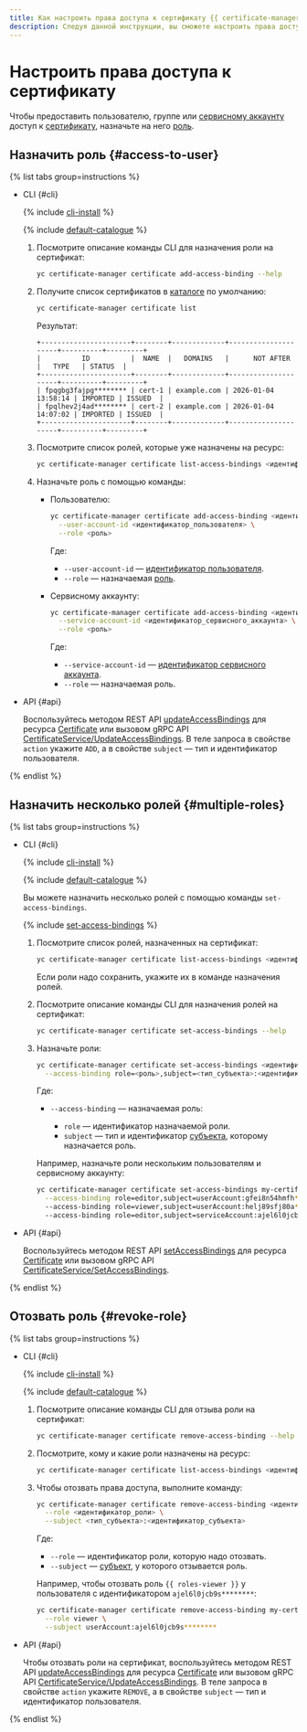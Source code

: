 ```yaml
---
title: Как настроить права доступа к сертификату {{ certificate-manager-full-name }}
description: Следуя данной инструкции, вы сможете настроить права доступа к сертификату.
---
```


# Настроить права доступа к сертификату

Чтобы предоставить пользователю, группе или [сервисному аккаунту](../../iam/concepts/users/service-accounts.md) доступ к [сертификату](../concepts/index.md#types), назначьте на него [роль](../../iam/concepts/access-control/roles.md).

## Назначить роль {#access-to-user}

{% list tabs group=instructions %}

- CLI {#cli}

  {% include [cli-install](../../_includes/cli-install.md) %}

  {% include [default-catalogue](../../_includes/default-catalogue.md) %}

  1. Посмотрите описание команды CLI для назначения роли на сертификат:

      ```bash
      yc certificate-manager certificate add-access-binding --help
      ```

  1. Получите список сертификатов в [каталоге](../../resource-manager/concepts/resources-hierarchy.md#folder) по умолчанию:

      ```bash
      yc certificate-manager certificate list
      ```

      Результат:

      ```text
      +----------------------+--------+-------------+---------------------+----------+---------+
      |          ID          |  NAME  |   DOMAINS   |      NOT AFTER      |   TYPE   | STATUS  |
      +----------------------+--------+-------------+---------------------+----------+---------+
      | fpqgbg3fajpg******** | cert-1 | example.com | 2026-01-04 13:58:14 | IMPORTED | ISSUED  |
      | fpqlhev2j4ad******** | cert-2 | example.com | 2026-01-04 14:07:02 | IMPORTED | ISSUED  |
      +----------------------+--------+-------------+---------------------+----------+---------+
      ```

  1. Посмотрите список ролей, которые уже назначены на ресурс:

      ```bash
      yc certificate-manager certificate list-access-bindings <идентификатор_сертификата>
      ```

  1. Назначьте роль с помощью команды:

      * Пользователю:

          ```bash
          yc certificate-manager certificate add-access-binding <идентификатор_сертификата> \
            --user-account-id <идентификатор_пользователя> \
            --role <роль>
          ```

          Где:

          * `--user-account-id` — [идентификатор пользователя](../../iam/operations/users/get.md).
          * `--role` — назначаемая [роль](../security/index.md#roles-list).

      * Сервисному аккаунту:

          ```bash
          yc certificate-manager certificate add-access-binding <идентификатор_сертификата> \
            --service-account-id <идентификатор_сервисного_аккаунта> \
            --role <роль>
          ```

          Где:

          * `--service-account-id` — [идентификатор сервисного аккаунта](../../iam/operations/sa/get-id.md).
          * `--role` — назначаемая роль.

- API {#api}

  Воспользуйтесь методом REST API [updateAccessBindings](../api-ref/Certificate/updateAccessBindings.md) для ресурса [Certificate](../api-ref/Certificate/) или вызовом gRPC API [CertificateService/UpdateAccessBindings](../api-ref/grpc/Certificate/updateAccessBindings.md). В теле запроса в свойстве `action` укажите `ADD`, а в свойстве `subject` — тип и идентификатор пользователя.

{% endlist %}

## Назначить несколько ролей {#multiple-roles}

{% list tabs group=instructions %}

- CLI {#cli}

  {% include [cli-install](../../_includes/cli-install.md) %}

  {% include [default-catalogue](../../_includes/default-catalogue.md) %}

  Вы можете назначить несколько ролей с помощью команды `set-access-bindings`.

  {% include [set-access-bindings](../../_includes/compute/set-access-bindings-note.md) %}

  1. Посмотрите список ролей, назначенных на сертификат:

      ```bash
      yc certificate-manager certificate list-access-bindings <идентификатор_сертификата>
      ```

      Если роли надо сохранить, укажите их в команде назначения ролей.

  1. Посмотрите описание команды CLI для назначения ролей на сертификат:

      ```bash
      yc certificate-manager certificate set-access-bindings --help
      ```

  1. Назначьте роли:

      ```bash
      yc certificate-manager certificate set-access-bindings <идентификатор_сертификата> \
        --access-binding role=<роль>,subject=<тип_субъекта>:<идентификатор_субъекта>
      ```

      Где:

      * `--access-binding` — назначаемая роль:

          * `role` — идентификатор назначаемой роли.
          * `subject` — тип и идентификатор [субъекта](../../iam/concepts/access-control/index.md#subject), которому назначается роль.

      Например, назначьте роли нескольким пользователям и сервисному аккаунту:

      ```bash
      yc certificate-manager certificate set-access-bindings my-certificate \
        --access-binding role=editor,subject=userAccount:gfei8n54hmfh********
        --access-binding role=viewer,subject=userAccount:helj89sfj80a********
        --access-binding role=editor,subject=serviceAccount:ajel6l0jcb9s********
      ```

- API {#api}

  Воспользуйтесь методом REST API [setAccessBindings](../api-ref/Certificate/setAccessBindings.md) для ресурса [Certificate](../api-ref/Certificate/) или вызовом gRPC API [CertificateService/SetAccessBindings](../api-ref/grpc/Certificate/setAccessBindings.md).

{% endlist %}


## Отозвать роль {#revoke-role}

{% list tabs group=instructions %}

- CLI {#cli}

  {% include [cli-install](../../_includes/cli-install.md) %}

  {% include [default-catalogue](../../_includes/default-catalogue.md) %}

  1. Посмотрите описание команды CLI для отзыва роли на сертификат:

      ```bash
      yc certificate-manager certificate remove-access-binding --help
      ```

  1. Посмотрите, кому и какие роли назначены на ресурс:

      ```bash
      yc certificate-manager certificate list-access-bindings <идентификатор_сертификата>
      ```

  1. Чтобы отозвать права доступа, выполните команду:

      ```bash
      yc certificate-manager certificate remove-access-binding <идентификатор_сертификата> \
        --role <идентификатор_роли> \
        --subject <тип_субъекта>:<идентификатор_субъекта>
      ```

      Где:

      * `--role` — идентификатор роли, которую надо отозвать.
      * `--subject` — [субъект](../../iam/concepts/access-control/index.md#subject), у которого отзывается роль.

      Например, чтобы отозвать роль `{{ roles-viewer }}` у пользователя с идентификатором `ajel6l0jcb9s********`:

      ```bash
      yc certificate-manager certificate remove-access-binding my-certificate \
        --role viewer \
        --subject userAccount:ajel6l0jcb9s********
      ```

- API {#api}

  Чтобы отозвать роли на сертификат, воспользуйтесь методом REST API [updateAccessBindings](../api-ref/Certificate/updateAccessBindings.md) для ресурса [Certificate](../api-ref/Certificate/) или вызовом gRPC API [CertificateService/UpdateAccessBindings](../api-ref/grpc/Certificate/updateAccessBindings.md). В теле запроса в свойстве `action` укажите `REMOVE`, а в свойстве `subject` — тип и идентификатор пользователя.

{% endlist %}
